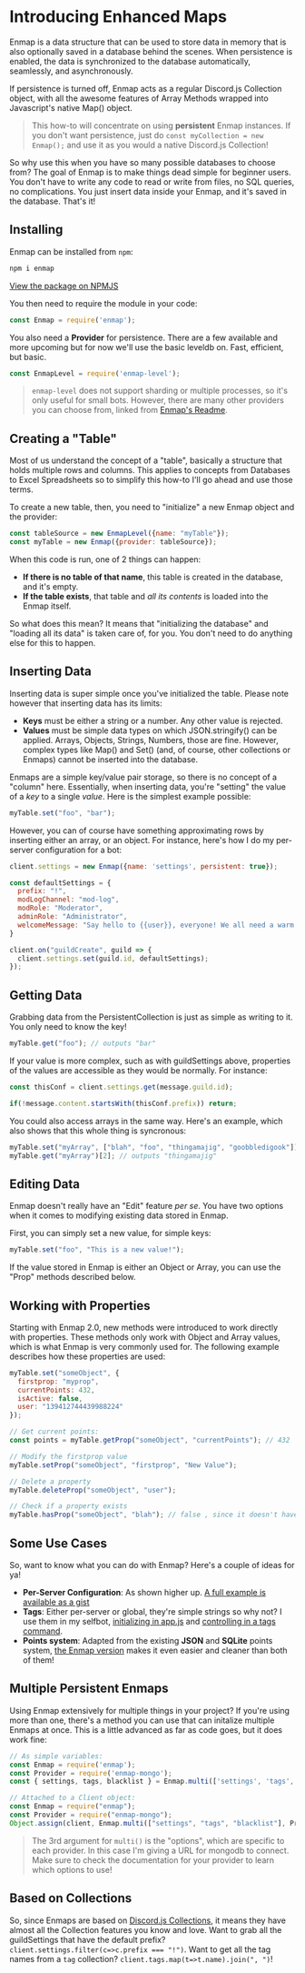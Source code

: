 # Introducing Enhanced Maps

Enmap is a data structure that can be used to store data in memory that is also optionally saved in a database behind the scenes. When persistence is enabled, the data is synchronized to the database automatically, seamlessly, and asynchronously.

If persistence is turned off, Enmap acts as a regular Discord.js Collection object, with all the awesome features of Array Methods wrapped into Javascript's native Map\(\) object.

> This how-to will concentrate on using **persistent** Enmap instances. If you don't want persistence, just do `const myCollection = new Enmap();` and use it as you would a native Discord.js Collection!

So why use this when you have so many possible databases to choose from? The goal of Enmap is to make things dead simple for beginner users. You don't have to write any code to read or write from files, no SQL queries, no complications. You just insert data inside your Enmap, and it's saved in the database. That's it!

## Installing

Enmap can be installed from `npm`:

```javascript
npm i enmap
```

[View the package on NPMJS](https://www.npmjs.com/package/enmap)

You then need to require the module in your code:

```javascript
const Enmap = require('enmap');
```

You also need a **Provider** for persistence. There are a few available and more upcoming but for now we'll use the basic leveldb on. Fast, efficient, but basic.

```javascript
const EnmapLevel = require('enmap-level');
```

> `enmap-level` does not support sharding or multiple processes, so it's only useful for small bots. However, there are many other providers you can choose from, linked from [Enmap's Readme](https://www.npmjs.com/package/enmap).

## Creating a "Table"

Most of us understand the concept of a "table", basically a structure that holds multiple rows and columns. This applies to concepts from Databases to Excel Spreadsheets so to simplify this how-to I'll go ahead and use those terms.

To create a new table, then, you need to "initialize" a new Enmap object and the provider:

```javascript
const tableSource = new EnmapLevel({name: "myTable"});
const myTable = new Enmap({provider: tableSource});
```

When this code is run, one of 2 things can happen:

* **If there is no table of that name**, this table is created in the database, and it's empty.
* **If the table exists**, that table and _all its contents_ is loaded into the Enmap itself.

So what does this mean? It means that "initializing the database" and "loading all its data" is taken care of, for you. You don't need to do anything else for this to happen.

## Inserting Data

Inserting data is super simple once you've initialized the table. Please note however that inserting data has its limits:

* **Keys** must be either a string or a number. Any other value is rejected.
* **Values** must be simple data types on which JSON.stringify\(\) can be applied. Arrays, Objects, Strings, Numbers, those are fine. However, complex types like Map\(\) and Set\(\) \(and, of course, other collections or Enmaps\) cannot be inserted into the database.

Enmaps are a simple key/value pair storage, so there is no concept of a "column" here. Essentially, when inserting data, you're "setting" the value of a _key_ to a single _value_. Here is the simplest example possible:

```javascript
myTable.set("foo", "bar");
```

However, you can of course have something approximating rows by inserting either an array, or an object. For instance, here's how I do my per-server configuration for a bot:

```javascript
client.settings = new Enmap({name: 'settings', persistent: true});

const defaultSettings = {
  prefix: "!",
  modLogChannel: "mod-log",
  modRole: "Moderator",
  adminRole: "Administrator",
  welcomeMessage: "Say hello to {{user}}, everyone! We all need a warm welcome sometimes :D"
}

client.on("guildCreate", guild => {
  client.settings.set(guild.id, defaultSettings);
});
```

## Getting Data

Grabbing data from the PersistentCollection is just as simple as writing to it. You only need to know the key!

```javascript
myTable.get("foo"); // outputs "bar"
```

If your value is more complex, such as with guildSettings above, properties of the values are accessible as they would be normally. For instance:

```javascript
const thisConf = client.settings.get(message.guild.id);

if(!message.content.startsWith(thisConf.prefix)) return;
```

You could also access arrays in the same way. Here's an example, which also shows that this whole thing is syncronous:

```javascript
myTable.set("myArray", ["blah", "foo", "thingamajig", "goobbledigook"]);
myTable.get("myArray")[2]; // outputs "thingamajig"
```

## Editing Data

Enmap doesn't really have an "Edit" feature _per se_. You have two options when it comes to modifying existing data stored in Enmap.

First, you can simply set a new value, for simple keys:

```javascript
myTable.set("foo", "This is a new value!");
```

If the value stored in Enmap is either an Object or Array, you can use the "Prop" methods described below.

## Working with Properties

Starting with Enmap 2.0, new methods were introduced to work directly with properties. These methods only work with Object and Array values, which is what Enmap is very commonly used for. The following example describes how these properties are used:

```javascript
myTable.set("someObject", {
  firstprop: "myprop",
  currentPoints: 432,
  isActive: false,
  user: "139412744439988224"
});

// Get current points:
const points = myTable.getProp("someObject", "currentPoints"); // 432

// Modify the firstprop value
myTable.setProp("someObject", "firstprop", "New Value");

// Delete a property
myTable.deleteProp("someObject", "user");

// Check if a property exists
myTable.hasProp("someObject", "blah"); // false , since it doesn't have it.
```

## Some Use Cases

So, want to know what you can do with Enmap? Here's a couple of ideas for ya!

* **Per-Server Configuration**: As shown higher up. [A full example is available as a gist](https://gist.github.com/eslachance/5c539ccebde9fa76340fb5d54889aa22)
* **Tags**: Either per-server or global, they're simple strings so why not? I use them in my selfbot, [initializing in app.js](https://github.com/eslachance/evie.selfbot/blob/master/app.js#L14) and [controlling in a tags command](https://github.com/eslachance/evie.selfbot/blob/master/commands/tag.js).
* **Points system**: Adapted from the existing **JSON** and **SQLite** points system, [the Enmap version](../coding-guides/enmap-based-points-system.md) makes it even easier and cleaner than both of them!

## Multiple Persistent Enmaps

Using Enmap extensively for multiple things in your project? If you're using more than one, there's a method you can use that can initalize multiple Enmaps at once. This is a little advanced as far as code goes, but it does work fine:

```javascript
// As simple variables:
const Enmap = require('enmap');
const Provider = require('enmap-mongo');
const { settings, tags, blacklist } = Enmap.multi(['settings', 'tags', 'blacklist'], Provider, { url: config.mongodb.url });

// Attached to a Client object:
const Enmap = require("enmap");
const Provider = require("enmap-mongo");
Object.assign(client, Enmap.multi(["settings", "tags", "blacklist"], Provider, { url: client.config.mongo }));
```

> The 3rd argument for `multi()` is the "options", which are specific to each provider. In this case I'm giving a URL for mongodb to connect. Make sure to check the documentation for your provider to learn which options to use!

## Based on Collections

So, since Enmaps are based on [Discord.js Collections](), it means they have almost all the Collection features you know and love. Want to grab all the guildSettings that have the default prefix? `client.settings.filter(c=>c.prefix === "!")`. Want to get all the tag names from a `tag` collection? `client.tags.map(t=>t.name).join(", ")`!

